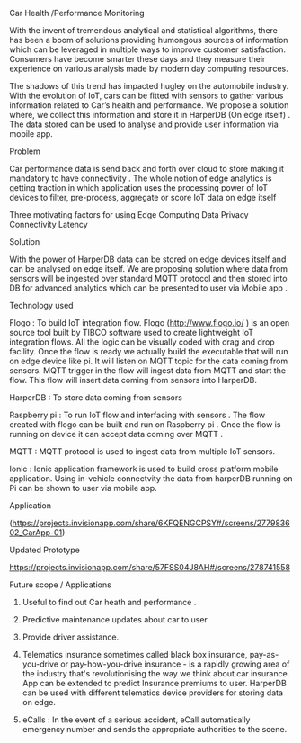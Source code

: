 Car Health /Performance Monitoring 

With the invent of tremendous analytical and statistical algorithms, there has been a boom of solutions providing humongous sources of information which can be leveraged in multiple ways to improve customer satisfaction. Consumers have become smarter these days and they measure their experience on various analysis made by modern day computing resources.

The shadows of this trend has impacted hugley on the automobile industry. With the evolution of IoT, cars can be fitted with sensors to gather various information related to Car’s health and performance. We propose a solution where, we collect this information and store it in HarperDB (On edge itself) . The data stored can be used to analyse and provide user information via mobile app.


Problem 

Car performance data is send back and forth over cloud to store making it mandatory to have connectivity . The whole notion of edge analytics is getting traction in which application uses the processing power of IoT devices to filter, pre-process, aggregate or score IoT data on edge itself 

Three motivating factors for using Edge Computing
Data Privacy 
Connectivity 
Latency 


Solution 

With the power of HarperDB data can be stored on edge devices itself and can be analysed on edge itself. We are proposing solution where data from sensors will be ingested over standard MQTT protocol and then stored into DB for advanced analytics which can be presented to user via Mobile app .

Technology used 

Flogo : To build IoT integration flow.  Flogo (http://www.flogo.io/ ) is an open source tool built by TIBCO software used to create lightweight IoT integration flows. All the logic can be visually coded with drag and drop facility.  Once the flow is ready we actually build the executable that will run on edge device like pi. It will listen on MQTT topic for the data coming from sensors. MQTT trigger in the flow will ingest data from MQTT and start the flow. This flow will insert data coming from sensors into HarperDB. 
           
            
HarperDB : To store data coming from sensors 

Raspberry pi : To run IoT flow and interfacing with sensors . The flow created with flogo can be built and run on Raspberry pi . Once the flow is running on device it can accept data coming over MQTT .

MQTT : MQTT protocol is used to ingest data from multiple IoT sensors.

Ionic : Ionic application framework is used to build cross platform mobile application. Using in-vehicle connectvity the data from harperDB running on Pi can be shown to user via mobile app. 

Application 










(https://projects.invisionapp.com/share/6KFQENGCPSY#/screens/277983602_CarApp-01)


Updated Prototype 

https://projects.invisionapp.com/share/57FSS04J8AH#/screens/278741558


Future scope / Applications


1. Useful to find out Car heath and performance . 

2. Predictive maintenance updates about car to user.

3. Provide driver assistance.

4. Telematics insurance sometimes called black box insurance, pay-as-you-drive or pay-how-you-drive insurance - is a rapidly growing area of the industry that's revolutionising the way we think about car insurance. App can be extended to predict Insurance premiums to user. HarperDB can be used with different telematics device providers for storing data on edge.

5. eCalls : In the event of a serious accident, eCall automatically emergency number and sends the appropriate authorities to the scene.

